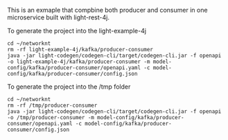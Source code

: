 This is an exmaple that compbine both producer and consumer in one microservice built with light-rest-4j. 

To generate the project into the light-example-4j

```
cd ~/networknt
rm -rf light-example-4j/kafka/producer-consumer
java -jar light-codegen/codegen-cli/target/codegen-cli.jar -f openapi -o light-example-4j/kafka/producer-consumer -m model-config/kafka/producer-consumer/openapi.yaml -c model-config/kafka/producer-consumer/config.json
```

To generate the project into the /tmp folder

```
cd ~/networknt
rm -rf /tmp/producer-consumer
java -jar light-codegen/codegen-cli/target/codegen-cli.jar -f openapi -o /tmp/producer-consumer -m model-config/kafka/producer-consumer/openapi.yaml -c model-config/kafka/producer-consumer/config.json
```
